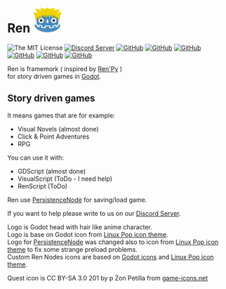 # Ren ![Logo](window_icon.png)
![The MIT License](https://img.shields.io/badge/license-MIT-orange.svg?style=flat-square)
[![Discord Server](https://img.shields.io/discord/484604562183815169.svg?style=flat-square)](https://discord.gg/K9gvjdg)
[![GitHub](https://img.shields.io/github/contributors/jeremi360/Ren.svg?style=flat-square)](https://github.com/jeremi360/Ren)
[![GitHub](https://img.shields.io/github/stars/jeremi360/Ren.svg?style=flat-square)](https://github.com/jeremi360/Ren)
[![GitHub](https://img.shields.io/github/forks/jeremi360/Ren.svg?style=flat-square)](https://github.com/jeremi360/Ren/network)
[![GitHub](https://img.shields.io/github/watchers/badges/shields.svg?label=Watch&style=flat-square)](https://github.com/jeremi360/Ren)
[![GitHub](https://img.shields.io/github/issues/jeremi360/Ren.svg?style=flat-square)](https://github.com/jeremi360/Ren/issues)
[![GitHub](https://img.shields.io/github/issues-closed/jeremi360/Ren.svg?style=flat-square)](https://github.com/jeremi360/Ren/issues)

Ren is framemork ( inspired by [Ren'Py](https://www.renpy.org) )
<br/> for story driven games in [Godot](https://godotengine.org).

## Story driven games

It means games that are for example:

- Visual Novels (almost done)
- Click & Point Adventures
- RPG

You can use it with:
- GDScript (almost done)
- VisualScript (ToDo - I need help)
- RenScript (ToDo)

Ren use [PersistenceNode](https://github.com/MatiasVME/Persistence) for saving/load game.

If you want to help please write to us on our [Discord Server](https://discord.gg/K9gvjdg).

Logo is Godot head with hair like anime character.<br/>
Logo is base on Godot icon from [Linux Pop icon theme](https://github.com/pop-os/icon-theme).<br/>
Logo for [PersistenceNode](https://github.com/MatiasVME/Persistence) was changed also to icon from [Linux Pop icon theme](https://github.com/pop-os/icon-theme) to fix some strange preload problems.<br/>
Custom Ren Nodes icons are based on [Godot icons](https://github.com/godotengine/godot-design/tree/master/engine/icons/optimized) and [Linux Pop icon theme](https://github.com/pop-os/icon-theme).

Quest icon is CC BY-SA 3.0 201 by p Zon Petilla from [game-icons.net](https://game-icons.net/lorc/originals/tied-scroll.html)

